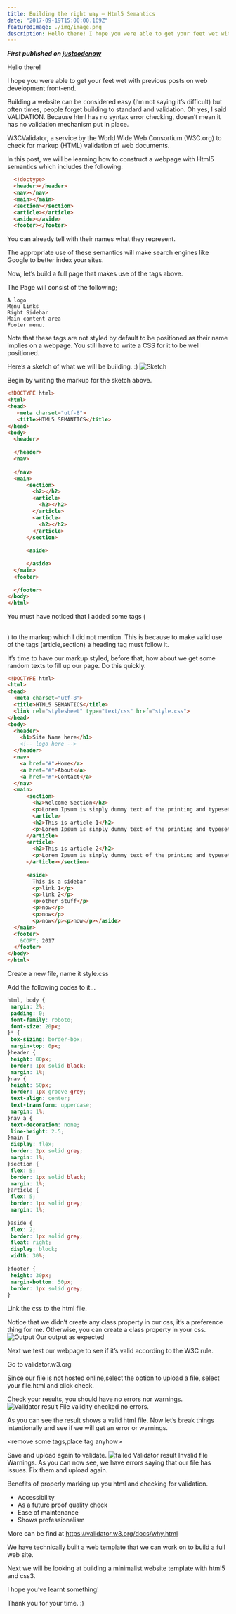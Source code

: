 ```yaml
---
title: Building the right way — Html5 Semantics
date: "2017-09-19T15:00:00.169Z"
featuredImage: ./img/image.png
description: Hello there! I hope you were able to get your feet wet with previous posts on web development front-end.
---
```


***First published on [justcodenow](https://medium.com/justcodenow/building-the-right-way-html5-semantics-7190bdb269c4)***

Hello there!

I hope you were able to get your feet wet with previous posts on web development front-end.

Building a website can be considered easy (I’m not saying it’s difficult) but often times, people forget building to standard and validation. Oh yes, I said VALIDATION. Because html has no syntax error checking, doesn’t mean it has no validation mechanism put in place.

W3CValidator, a service by the World Wide Web Consortium (W3C.org) to check for markup (HTML) validation of web documents.

In this post, we will be learning how to construct a webpage with Html5 semantics which includes the following:

```html
  <!doctype>
  <header></header>
  <nav></nav>
  <main></main>
  <section></section>
  <article></article>
  <aside></aside>
  <footer></footer>
```
You can already tell with their names what they represent.

The appropriate use of these semantics will make search engines like Google to better index your sites.

Now, let’s build a full page that makes use of the tags above.

The Page will consist of the following;

```
A logo
Menu Links
Right Sidebar
Main content area
Footer menu.
```
Note that these tags are not styled by default to be positioned as their name implies on a webpage. You still have to write a CSS for it to be well positioned.

Here’s a sketch of what we will be building. :)
![Sketch](./img/sketch.png)

Begin by writing the markup for the sketch above.

```html
<!DOCTYPE html>
<html>
<head>
   <meta charset="utf-8">  
   <title>HTML5 SEMANTICS</title>
</head>
<body>
  <header>
    
  </header>
  <nav>
    
  </nav>
  <main>
      <section>
        <h2></h2>
        <article>
          <h2></h2>
        </article>
        <article>
          <h2></h2>
        </article>
      </section>
      
      <aside>
        
      </aside>
  </main>
  <footer>
    
  </footer>
</body>
</html>
```
You must have noticed that I added some tags (<h2></h2>) to the markup which I did not mention. This is because to make valid use of the tags (article,section) a heading tag must follow it.

It’s time to have our markup styled, before that, how about we get some random texts to fill up our page. Do this quickly.

```html
<!DOCTYPE html>
<html>
<head>
  <meta charset="utf-8">
  <title>HTML5 SEMANTICS</title>
  <link rel="stylesheet" type="text/css" href="style.css">
</head>
<body>
  <header>
    <h1>Site Name here</h1>
    <!-- logo here -->
  </header>
  <nav>
    <a href="#">Home</a>
    <a href="#">About</a>
    <a href="#">Contact</a>
  </nav>
  <main>
      <section>
        <h2>Welcome Section</h2>
        <p>Lorem Ipsum is simply dummy text of the printing and typesetting industry. Lorem Ipsum has been the industry's standard dummy text ever since the 1500s, when an unknown printer took a galley of type and scrambled it to make a type specimen book. It has survived not only five centuries, but also the leap into electronic typesetting, remaining essentially unchanged. It was popularised in the 1960s with the release of Letraset sheets containing Lorem Ipsum passages, and more recently with desktop publishing software like Aldus PageMaker including versions of Lorem Ipsum.</p>
        <article>
        <h2>This is article 1</h2>
        <p>Lorem Ipsum is simply dummy text of the printing and typesetting industry. Lorem Ipsum has been the industry's standard dummy text ever since the 1500s, when an unknown printer took a galley of type and scrambled it to make a type specimen book.</p>
      </article>
      <article>
        <h2>This is article 2</h2>
        <p>Lorem Ipsum is simply dummy text of the printing and typesetting industry. Lorem Ipsum has been the industry's standard dummy text ever since the 1500s, when an unknown printer took a galley of type and scrambled it to make a type specimen book.</p>
      </article></section>
      
      <aside>
        This is a sidebar
        <p>link 1</p>
        <p>link 2</p>
        <p>other stuff</p>
        <p>now</p>
        <p>now</p>
        <p>now</p><p>now</p></aside>
  </main>
  <footer>
    &COPY; 2017
  </footer>
</body>
</html>
```
Create a new file, name it style.css

Add the following codes to it…
```css
html, body {
 margin: 2%;
 padding: 0;
 font-family: roboto;
 font-size: 20px;
}* {
 box-sizing: border-box;
 margin-top: 0px;
}header {
 height: 80px;
 border: 1px solid black;
 margin: 1%;
}nav {
 height: 50px;
 border: 1px groove grey;
 text-align: center;
 text-transform: uppercase;
 margin: 1%;
}nav a {
 text-decoration: none;
 line-height: 2.5;
}main {
 display: flex;
 border: 2px solid grey;
 margin: 1%;
}section {
 flex: 5;
 border: 1px solid black;
 margin: 1%;
}article {
 flex: 5;
 border: 1px solid grey;
 margin: 1%;
 
}aside {
 flex: 2;
 border: 1px solid grey;
 float: right;
 display: block;
 width: 30%;
 
}footer {
 height: 30px;
 margin-bottom: 50px;
 border: 1px solid grey;
}
```
Link the css to the html file.

Notice that we didn’t create any class property in our css, it’s a preference thing for me. Otherwise, you can create a class property in your css.
![Output](./img/output.png)
Our output as expected

Next we test our webpage to see if it’s valid according to the W3C rule.

Go to validator.w3.org

Since our file is not hosted online,select the option to upload a file, select your file.html and click check.

Check your results, you should have no errors nor warnings.
![Validator result](./img/validatorRs.png) File validity checked no errors.

As you can see the result shows a valid html file. Now let’s break things intentionally and see if we will get an error or warnings.

<remove some tags,place tag anyhow>

Save and upload again to validate.
![failed Validator result](./img/fvalidator.png) Invalid file Warnings.
As you can now see, we have errors saying that our file has issues. Fix them and upload again.

Benefits of properly marking up you html and checking for validation.

- Accessibility
- As a future proof quality check
- Ease of maintenance
- Shows professionalism

More can be find at https://validator.w3.org/docs/why.html

We have technically built a web template that we can work on to build a full web site.

Next we will be looking at building a minimalist website template with html5 and css3.

I hope you’ve learnt something!

Thank you for your time. :)
